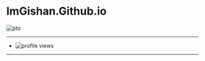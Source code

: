 # ImGishan.Github.io

![pto](https://user-images.githubusercontent.com/96438111/195141710-462630b0-89cd-431b-8a7a-88c6b461ad11.png)

---
- <img alt = "profile views" src="https://komarev.com/ghpvc/?username=imGishan&style=flat&color=brightgreen"> 
---
